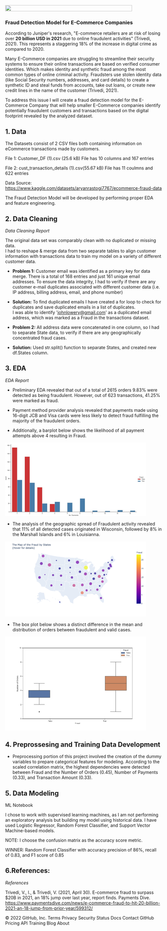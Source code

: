 <img src="https://engineering.nyu.edu/sites/default/files/styles/embed_default_1x/public/2020-07/shutterstock_cybersecurity.jpg?h=68afcf76&itok=Tgb7prNY" width="90%" height="40%">

### Fraud Detection Model for E-Commerce Companies
 
According to Juniper's research, "E-commerce retailers are at risk of losing over **20 billion USD in 2021** due to online fraudulent activities" (Trivedi, 2021). This represents a staggering 18% of the increase in digital crime as compared to 2020. 

Many E-Commerce companies are struggling to streamline their security systems to ensure their online transactions are based on verified consumer identities. Which makes identity and synthetic fraud among the most common types of online criminal activity. Fraudsters use stolen identity data (like Social Security numbers, addresses, and card details) to create a synthetic ID and steal funds from accounts, take out loans, or create new credit lines in the name of the customer (Trivedi, 2021).  


To address this issue I will create a fraud detection model for the E-Commerce Company that will help smaller E-Commerce companies identify potentially fraudulent customers and transactions based on the digital footprint revealed by the analyzed dataset.

## 1. Data

The Datasets consist of 2 CSV files both containing information on eCommerce transactions made by customers.

File 1: Customer_DF (1).csv (25.6 kB) File has 10 columns and 167 entries

File 2: cust_transaction_details (1).csv(55.67 kB) File has 11 coulmns and 622 entries

Data Source: https://www.kaggle.com/datasets/aryanrastogi7767/ecommerce-fraud-data

The Fraud Detection Model will be developed by performing proper EDA and feature engineering.

## 2. Data Cleaning

*Data Cleaning Report*

The original data set was comparably clean with no duplicated or missing data.  
I had to reshape & merge data from two separate tables to align customer information with transactions data to train my model on a variety of different customer data.

- **Problem 1:** Customer email was identified as a primary key for data merge. There is a total of 168 entries and just 161 unique email addresses. To ensure the data integrity, I had to verify if there are any customer e-mail duplicates associated with different customer data (i.e. IP address, billing address, email, and phone number)

- **Solution:** To find duplicated emails I have created a for loop to check for duplicates and save duplicated emails in a list of duplicates.  
 I was able to identify 'johnlowery@gmail.com' as a duplicated email address, which was marked as a Fraud in the transactions dataset. 
 
- **Problem 2:** All address data were concatenated in one column, so I had to separate State data, to verify if there are any geographically concentrated fraud cases. 
  
- **Solution:** Used str.split() function to separate States, and created new df.States column. 

## 3. EDA

*EDA Report*

- Preliminary EDA revealed that out of a total of 2615 orders 9.83% were detected as being fraudulent. However, out of 623 transactions, 41.25% were marked as fraud.

- Payment method provider analysis revealed that payments made using 16-digit JCB and Visa cards were less likely to detect fraud fulfilling the majority of the fraudulent orders. 

- Additionally, a barplot below shows the likelihood of all payment attempts above 4 resulting in Fraud.  

<img src="https://github.com/maryamadi/DS_Projects_MA/blob/main/Capstone_Two_Ecommerce_Companies_Fraud_Detection/Notebooks/FraudFreqPlot.jpg?raw=true" width="90%" height="40%">

- The analysis of the geographic spread of Fraudulent activity revealed that 11% of all detected cases originated in Wisconsin, followed by 8% in the Marshall Islands and 6% in Louisianna. 

<img src="https://github.com/maryamadi/DS_Projects_MA/blob/main/Capstone_Two_Ecommerce_Companies_Fraud_Detection/Notebooks/newplot%20(1).png?raw=true" width="90%" height="40%">

- The box plot below shows a distinct difference in the mean and distribution of orders between fraudulent and valid cases. 

<img src="https://github.com/maryamadi/DS_Projects_MA/blob/main/Capstone_Two_Ecommerce_Companies_Fraud_Detection/Notebooks/FraudBoxPlot.jpg?raw=true" width="90%" height="40%">

## 4. Preprossesing and Training Data Development 

- Preprocessing portion of this project involved the creation of the dummy variables to prepare categorical features for modeling. According to the scaled correlation matrix, the highest dependencies were detected between Fraud and the Number of Orders (0.45), Number of Payments (0.33), and Transaction Amount (0.33).


## 5. Data Modeling

ML Notebook

I chose to work with supervised learning machines, as I am not performing an exploratory analysis but building my model using historical data. I have used Logistic Regressor, Random Forest Classifier, and Support Vector Machine-based models.   


NOTE: I choose the confusion matrix as the accuracy score metric. 

WINNER: Random Forest Classifier with accuracy precision of 86%, recall of 0.83, and F1 score of 0.85

## 6.References:

 *References* 
 
Trivedi, V., I., & Trivedi, V. (2021, April 30). E-commerce fraud to surpass $20B in 2021, an 18% jump over last year, report finds. Payments Dive. https://www.paymentsdive.com/news/e-commerce-fraud-to-hit-20-billion-2021-an-18-jump-from-prior-year/599312/



© 2022 GitHub, Inc.
Terms
Privacy
Security
Status
Docs
Contact GitHub
Pricing
API
Training
Blog
About

